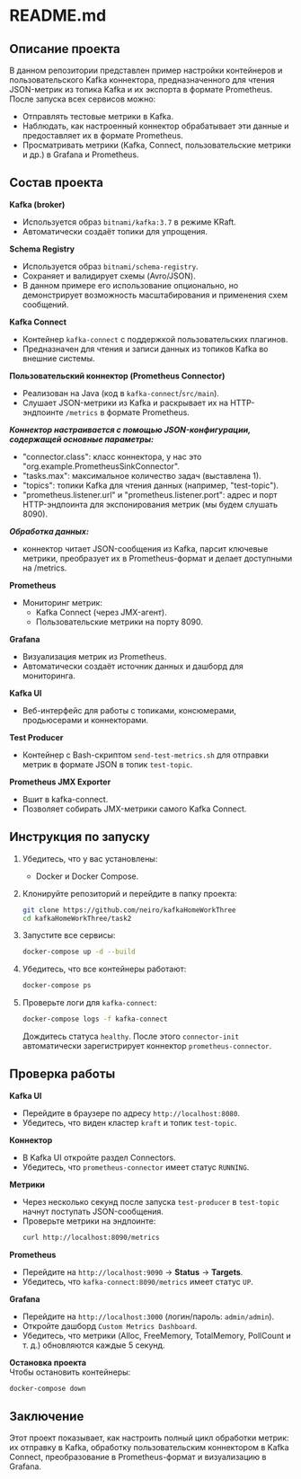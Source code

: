 # README.md

## Описание проекта

В данном репозитории представлен пример настройки контейнеров и пользовательского Kafka коннектора, предназначенного для чтения JSON-метрик из топика Kafka и их экспорта в формате Prometheus. После запуска всех сервисов можно:

- Отправлять тестовые метрики в Kafka.
- Наблюдать, как настроенный коннектор обрабатывает эти данные и предоставляет их в формате Prometheus.
- Просматривать метрики (Kafka, Connect, пользовательские метрики и др.) в Grafana и Prometheus.

## Состав проекта

**Kafka (broker)**  
- Используется образ `bitnami/kafka:3.7` в режиме KRaft.  
- Автоматически создаёт топики для упрощения.

**Schema Registry**  
- Используется образ `bitnami/schema-registry`.  
- Сохраняет и валидирует схемы (Avro/JSON).  
- В данном примере его использование опционально, но демонстрирует возможность масштабирования и применения схем сообщений.

**Kafka Connect**  
- Контейнер `kafka-connect` с поддержкой пользовательских плагинов.  
- Предназначен для чтения и записи данных из топиков Kafka во внешние системы.

**Пользовательский коннектор (Prometheus Connector)**  
- Реализован на Java (код в `kafka-connect`/`src/main`).  
- Слушает JSON-метрики из Kafka и раскрывает их на HTTP-эндпоинте `/metrics` в формате Prometheus.

***Коннектор настраивается с помощью JSON-конфигурации, содержащей основные параметры:***
- "connector.class": класс коннектора, у нас это "org.example.PrometheusSinkConnector".
- "tasks.max": максимальное количество задач (выставлена 1).
- "topics": топики Kafka для чтения данных (например, "test-topic").
- "prometheus.listener.url" и "prometheus.listener.port": адрес и порт HTTP-эндпоинта для экспонирования метрик (мы будем слушать 8090).

***Обработка данных:***
- коннектор читает JSON-сообщения из Kafka, парсит ключевые метрики, преобразует их в Prometheus-формат и делает доступными на /metrics.

**Prometheus**  
- Мониторинг метрик:  
  - Kafka Connect (через JMX-агент).  
  - Пользовательские метрики на порту 8090.

**Grafana**  
- Визуализация метрик из Prometheus.  
- Автоматически создаёт источник данных и дашборд для мониторинга.

**Kafka UI**  
- Веб-интерфейс для работы с топиками, консюмерами, продьюсерами и коннекторами.

**Test Producer**  
- Контейнер с Bash-скриптом `send-test-metrics.sh` для отправки метрик в формате JSON в топик `test-topic`.

**Prometheus JMX Exporter**  
- Вшит в kafka-connect.  
- Позволяет собирать JMX-метрики самого Kafka Connect.

## Инструкция по запуску

1. Убедитесь, что у вас установлены:
   - Docker и Docker Compose.

2. Клонируйте репозиторий и перейдите в папку проекта:
   ```bash
   git clone https://github.com/neiro/kafkaHomeWorkThree
   cd kafkaHomeWorkThree/task2
   ```

3. Запустите все сервисы:
   ```bash
   docker-compose up -d --build
   ```

4. Убедитесь, что все контейнеры работают:
   ```bash
   docker-compose ps
   ```

5. Проверьте логи для `kafka-connect`:
   ```bash
   docker-compose logs -f kafka-connect
   ```
   Дождитесь статуса `healthy`. После этого `connector-init` автоматически зарегистрирует коннектор `prometheus-connector`.

## Проверка работы

**Kafka UI**  
- Перейдите в браузере по адресу `http://localhost:8080`.  
- Убедитесь, что виден кластер `kraft` и топик `test-topic`.

**Коннектор**  
- В Kafka UI откройте раздел Connectors.  
- Убедитесь, что `prometheus-connector` имеет статус `RUNNING`.

**Метрики**  
- Через несколько секунд после запуска `test-producer` в `test-topic` начнут поступать JSON-сообщения.  
- Проверьте метрики на эндпоинте:
  ```bash
  curl http://localhost:8090/metrics
  ```

**Prometheus**  
- Перейдите на `http://localhost:9090` → **Status** → **Targets**.  
- Убедитесь, что `kafka-connect:8090/metrics` имеет статус `UP`.

**Grafana**  
- Перейдите на `http://localhost:3000` (логин/пароль: `admin/admin`).  
- Откройте дашборд `Custom Metrics Dashboard`.  
- Убедитесь, что метрики (Alloc, FreeMemory, TotalMemory, PollCount и т. д.) обновляются каждые 5 секунд.

**Остановка проекта**  
Чтобы остановить контейнеры:
```bash
docker-compose down
```

## Заключение

Этот проект показывает, как настроить полный цикл обработки метрик: их отправку в Kafka, обработку пользовательским коннектором в Kafka Connect, преобразование в Prometheus-формат и визуализацию в Grafana.
